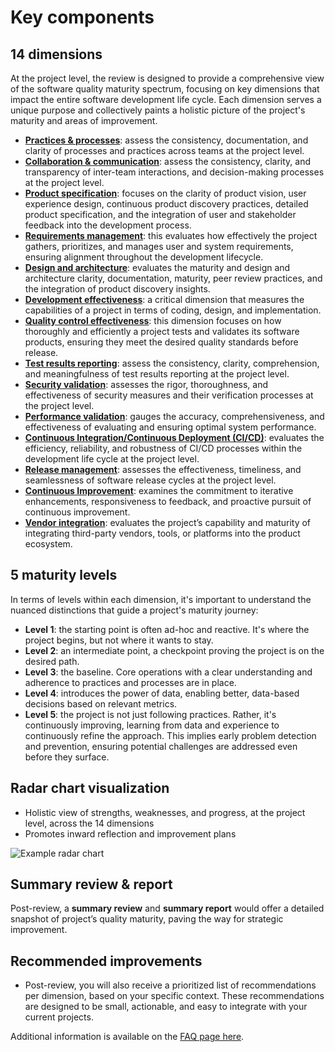 # Key components

## 14 dimensions

At the project level, the review is designed to provide a comprehensive view of the software quality maturity spectrum, focusing on key dimensions that impact the entire software development life cycle. Each dimension serves a unique purpose and collectively paints a holistic picture of the project's maturity and areas of improvement.

-   [**Practices & processes**](./01-practices-processes/index.mdx): assess the consistency, documentation, and clarity of processes and practices across teams at the project level.
-   [**Collaboration & communication**](./02-collaboration-communication/index.mdx): assess the consistency, clarity, and transparency of inter-team interactions, and decision-making processes at the project level.
-   [**Product specification**](./03-product-specification/index.mdx): focuses on the clarity of product vision, user experience design, continuous product discovery practices, detailed product specification, and the integration of user and stakeholder feedback into the development process.
-   [**Requirements management**](./04-requirements-management/index.mdx): this evaluates how effectively the project gathers, prioritizes, and manages user and system requirements, ensuring alignment throughout the development lifecycle.
-   [**Design and architecture**](./05-design-and-architecture/index.mdx): evaluates the maturity and design and architecture clarity, documentation, maturity, peer review practices, and the integration of product discovery insights.
-   [**Development effectiveness**](./06-development-effectiveness/index.mdx): a critical dimension that measures the capabilities of a project in terms of coding, design, and implementation.
-   [**Quality control effectiveness**](./07-quality-control-effectiveness/index.mdx): this dimension focuses on how thoroughly and efficiently a project tests and validates its software products, ensuring they meet the desired quality standards before release.
-   [**Test results reporting**](./08-test-results-reporting/index.mdx): assess the consistency, clarity, comprehension, and meaningfulness of test results reporting at the project level.
-   [**Security validation**](./09-security-validation/index.mdx): assesses the rigor, thoroughness, and effectiveness of security measures and their verification processes at the project level.
-   [ **Performance validation**](./10-performance-validation/index.mdx): gauges the accuracy, comprehensiveness, and effectiveness of evaluating and ensuring optimal system performance.
-   [**Continuous Integration/Continuous Deployment (CI/CD)**](./11-ci-cd/index.mdx): evaluates the efficiency, reliability, and robustness of CI/CD processes within the development life cycle at the project level.
-   [**Release management**](./12-release-management/index.mdx): assesses the effectiveness, timeliness, and seamlessness of software release cycles at the project level.
-   [**Continuous Improvement**](./13-continuous-improvement/index.mdx): examines the commitment to iterative enhancements, responsiveness to feedback, and proactive pursuit of continuous improvement.
-   [**Vendor integration**](./14-vendor-integration/index.mdx): evaluates the project’s capability and maturity of integrating third-party vendors, tools, or platforms into the product ecosystem.

## 5 maturity levels

In terms of levels within each dimension, it's important to understand the nuanced distinctions that guide a project's maturity journey:

-   **Level 1**: the starting point is often ad-hoc and reactive. It's where the project begins, but not where it wants to stay.
-   **Level 2**: an intermediate point, a checkpoint proving the project is on the desired path.
-   **Level 3**: the baseline. Core operations with a clear understanding and adherence to practices and processes are in place.
-   **Level 4**: introduces the power of data, enabling better, data-based decisions based on relevant metrics.
-   **Level 5**: the project is not just following practices. Rather, it's continuously improving, learning from data and experience to continuously refine the approach. This implies early problem detection and prevention, ensuring potential challenges are addressed even before they surface.

## Radar chart visualization

-   Holistic view of strengths, weaknesses, and progress, at the project level, across the 14 dimensions
-   Promotes inward reflection and improvement plans

![Example radar chart](/img/quality-maturity-model/radar-chart.png)

## Summary review & report

Post-review, a **summary review** and **summary report** would offer a detailed snapshot of project’s quality maturity, paving the way for strategic improvement.

## Recommended improvements

-   Post-review, you will also receive a prioritized list of recommendations per dimension, based on your specific context. These recommendations are designed to be small, actionable, and easy to integrate with your current projects.

Additional information is available on the [FAQ page here](../resources/faqs.md).

